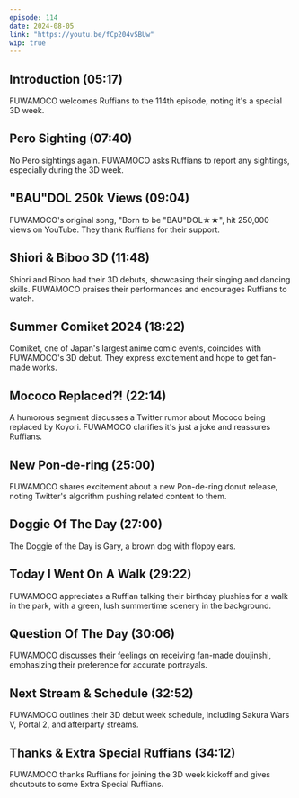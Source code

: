 ```yaml
---
episode: 114
date: 2024-08-05
link: "https://youtu.be/fCp204vSBUw"
wip: true
---
```


## Introduction (05:17)

FUWAMOCO welcomes Ruffians to the 114th episode, noting it's a special 3D week.

## Pero Sighting (07:40)

No Pero sightings again. FUWAMOCO asks Ruffians to report any sightings, especially during the 3D week.

## "BAU"DOL 250k Views (09:04)

FUWAMOCO's original song, "Born to be "BAU"DOL☆★", hit 250,000 views on YouTube. They thank Ruffians for their support.

## Shiori & Biboo 3D (11:48)

Shiori and Biboo had their 3D debuts, showcasing their singing and dancing skills. FUWAMOCO praises their performances and encourages Ruffians to watch.

## Summer Comiket 2024 (18:22)

Comiket, one of Japan's largest anime comic events, coincides with FUWAMOCO's 3D debut. They express excitement and hope to get fan-made works.

## Mococo Replaced?! (22:14)

A humorous segment discusses a Twitter rumor about Mococo being replaced by Koyori. FUWAMOCO clarifies it's just a joke and reassures Ruffians.

## New Pon-de-ring (25:00)

FUWAMOCO shares excitement about a new Pon-de-ring donut release, noting Twitter's algorithm pushing related content to them.

## Doggie Of The Day (27:00)

The Doggie of the Day is Gary, a brown dog with floppy ears.

## Today I Went On A Walk (29:22)

FUWAMOCO appreciates a Ruffian talking their birthday plushies for a walk in the park, with a green, lush summertime scenery in the background.

## Question Of The Day (30:06)

FUWAMOCO discusses their feelings on receiving fan-made doujinshi, emphasizing their preference for accurate portrayals.

## Next Stream & Schedule (32:52)

FUWAMOCO outlines their 3D debut week schedule, including Sakura Wars V, Portal 2, and afterparty streams.

## Thanks & Extra Special Ruffians (34:12)

FUWAMOCO thanks Ruffians for joining the 3D week kickoff and gives shoutouts to some Extra Special Ruffians.
